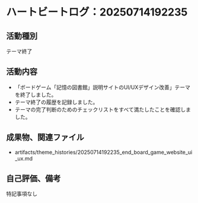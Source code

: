 # ハートビートログ：20250714192235

## 活動種別
テーマ終了

## 活動内容
- 「ボードゲーム「記憶の図書館」説明サイトのUI/UXデザイン改善」テーマを終了しました。
- テーマ終了の履歴を記録しました。
- テーマの完了判断のためのチェックリストをすべて満たしたことを確認しました。

## 成果物、関連ファイル
- artifacts/theme_histories/20250714192235_end_board_game_website_ui_ux.md

## 自己評価、備考
特記事項なし
